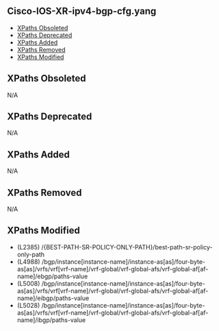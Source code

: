 ## Cisco-IOS-XR-ipv4-bgp-cfg.yang

- [XPaths Obsoleted](#xpaths-obsoleted)
- [XPaths Deprecated](#xpaths-deprecated)
- [XPaths Added](#xpaths-added)
- [XPaths Removed](#xpaths-removed)
- [XPaths Modified](#xpaths-modified)

## XPaths Obsoleted

N/A

## XPaths Deprecated

N/A

## XPaths Added

N/A

## XPaths Removed

N/A

## XPaths Modified

- (L2385)	/{BEST-PATH-SR-POLICY-ONLY-PATH}/best-path-sr-policy-only-path
- (L4988)	/bgp/instance[instance-name]/instance-as[as]/four-byte-as[as]/vrfs/vrf[vrf-name]/vrf-global/vrf-global-afs/vrf-global-af[af-name]/ebgp/paths-value
- (L5008)	/bgp/instance[instance-name]/instance-as[as]/four-byte-as[as]/vrfs/vrf[vrf-name]/vrf-global/vrf-global-afs/vrf-global-af[af-name]/eibgp/paths-value
- (L5028)	/bgp/instance[instance-name]/instance-as[as]/four-byte-as[as]/vrfs/vrf[vrf-name]/vrf-global/vrf-global-afs/vrf-global-af[af-name]/ibgp/paths-value

